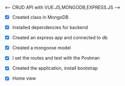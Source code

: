 <-- CRUD API with VUE.JS,MONGODB,EXPRESS.JS -->

- [x] Created class in MongoDB

- [x] Installed dependencies for backend

- [x] Created an express app and connected to db

- [x] Created a mongoose model

- [x] I set the routes and test with the Postman

- [x] Created the application, install bootstrap 

- [x]  Home view
